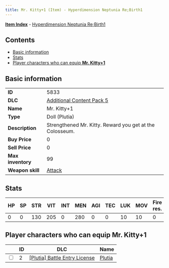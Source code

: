 ```yaml
---
title: Mr. Kitty+1 (Item) - Hyperdimension Neptunia Re;Birth1
---
```


[**Item Index**](/neptunia/rb1/item/index.html) - [Hyperdimension Neptunia Re;Birth1](/neptunia/rb1)

## Contents

- [Basic information](#basic-information)
- [Stats](#stats)
- [Player characters who can equip **Mr. Kitty+1**](#player-characters-who-can-equip-mr-kitty-1)
## Basic information

|   |   |
| -- | -- |
| **ID** | 5833 |
| **DLC** | [Additional Content Pack 5](/neptunia/rb1/dlc/14-pack5.html) |
| **Name** | Mr. Kitty+1 |
| **Type** | Doll (Plutia) |
| **Description** | Strengthened Mr. Kitty. Reward you get at the Colosseum. |
| **Buy Price** | 0 |
| **Sell Price** | 0 |
| **Max inventory** | 99 |
| **Weapon skill** | [Attack](/neptunia/rb1/skill/7-201-attack.html) |


## Stats

| HP | SP | STR | VIT | INT | MEN | AGI | TEC | LUK | MOV | Fire res. | Ice res. | Wind res. | Lightning res. |
| -- | -- | --- | --- | --- | --- | --- | --- | --- | --- | --------- | -------- | --------- | -------------- |
| 0 | 0 | 130 | 205 | 0 | 280 | 0 | 0 | 10 | 10 | 0 | 0 | 0 | 0 |


## Player characters who can equip **Mr. Kitty+1**

|    | ID | DLC | Name |
| -- | -- | --- | ---- |
| <input type="checkbox" id="rb1-player-7-2" class="trackbox" /> | 2 | [[Plutia] Battle Entry License](/neptunia/rb1/dlc/7-plutia.html) | [Plutia](/neptunia/rb1/player/7-2-plutia.html) |
